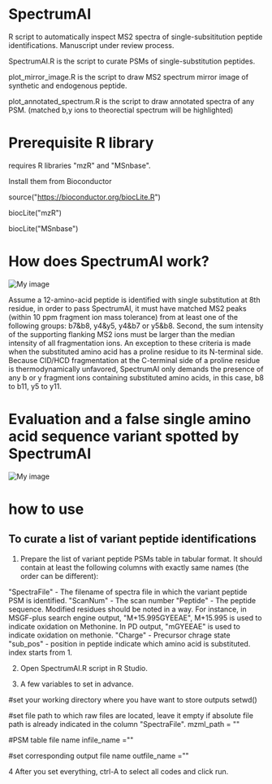 # SpectrumAI
R script to automatically inspect MS2 spectra of single-subsititution peptide identifications. Manuscript under review process. 

SpectrumAI.R is the script to curate PSMs of single-substitution peptides.

plot_mirror_image.R is the script to draw MS2 spectrum mirror image of synthetic and endogenous peptide.

plot_annotated_spectrum.R is the script to draw annotated spectra of any PSM. (matched b,y ions to theorectial spectrum will be highlighted) 


# Prerequisite R library

requires R libraries "mzR" and "MSnbase".

Install them from Bioconductor

source("https://bioconductor.org/biocLite.R")

biocLite("mzR")

biocLite("MSnbase")


# How does SpectrumAI work?

![My image](https://github.com/yafeng/SpectrumAI/blob/master/image/sequence_example.png)

Assume a 12-amino-acid peptide is identified with single substitution at 8th residue, in order to pass SpectrumAI, it must have matched MS2 peaks (within 10 ppm fragment ion mass tolerance) from at least one of the following groups: b7&b8, y4&y5, y4&b7 or y5&b8. Second, the sum intensity of the supporting flanking MS2 ions must be larger than the median intensity of all fragmentation ions. An exception to these criteria is made when the substituted amino acid has a proline residue to its N-terminal side. Because CID/HCD fragmentation at the C-terminal side of a proline residue is thermodynamically unfavored, SpectrumAI only demands the presence of any b or y fragment ions containing substituted amino acids, in this case, b8 to b11, y5 to y11.


# Evaluation and a false single amino acid sequence variant spotted by SpectrumAI

![My image](https://github.com/yafeng/SpectrumAI/blob/master/image/SpectrumAI.png)

# how to use
## To curate a list of variant peptide identifications
1. Prepare the list of variant peptide PSMs table in tabular format. It should contain at least the following columns with exactly same names (the order can be different):

"SpectraFile" -  The filename of spectra file in which the variant peptide PSM is identified.
"ScanNum" - The scan number
"Peptide" - The peptide sequence. Modified residues should be noted in a way. For instance, in MSGF-plus search engine output, "M+15.995GYEEAE", M+15.995 is used to indicate oxidation on Methonine. In PD output, "mGYEEAE" is used to indicate oxidation on methonie.
"Charge" - Precursor chrage state
"sub_pos" -  position in peptide indicate which amino acid is substituted. index starts from 1.

2. Open SpectrumAI.R script in R Studio.

3. A few variables to set in advance.

#set your working directory where you have want to store outputs
setwd()

#set file path to which raw files are located, leave it empty if absolute file path is already indicated in the column "SpectraFile".
mzml_path = ""

#PSM table file name
infile_name =""

#set corresponding output file name
outfile_name =""

4 After you set everything, ctrl-A to select all codes and click run.


